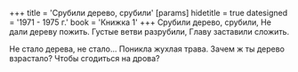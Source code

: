 +++
title = 'Срубили дерево, срубили'
[params]
  hidetitle = true
  datesigned = '1971 - 1975 г.'
  book = 'Книжка 1'
+++
Срубили дерево, срубили,
Не дали дереву пожить.
Густые ветви разрубили,
Главу заставили сложить.

Не стало дерева, не стало...
Поникла жухлая трава.
Зачем ж ты дерево взрастало?
Чтобы сгодиться на дрова?

<!-- [Илья- 1971-1975] -->
<!-- Книжка 1 -->
